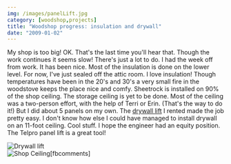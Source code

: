 ```yaml
---
img: /images/panelLift.jpg
category: [woodshop,projects]
title: "Woodshop progress: insulation and drywall"
date: "2009-01-02"
---
```


My shop is too big! OK. That's the last time you'll hear that. Though the work continues it seems slow! There's just a lot to do. I had the week off from work. It has been nice. Most of the insulation is done on the lower level. For now, I've just sealed off the attic room. I love insulation! Though temperatures have been in the 20's and 30's a very small fire in the woodstove keeps the place nice and comfy. Sheetrock is installed on 90% of the shop ceiling. The storage ceiling is yet to be done. Most of the ceiling was a two-person effort, with the help of Terri or Erin. (That's the way to do it!) But I did about 5 panels on my own. The [drywall lift](http://www.telproinc.com/) I rented made the job pretty easy. I don't know how else I could have managed to install drywall on an 11-foot ceiling. Cool stuff. I hope the engineer had an equity position. The Telpro panel lift is a great tool!

![Drywall lift](/images/panelLift.jpg)  
![Shop Ceiling](/images/shopCeiling.jpg)\[fbcomments\]
